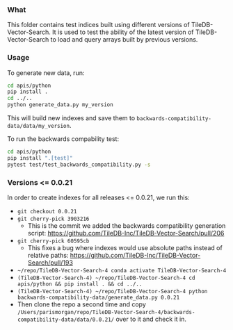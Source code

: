 ### What
This folder contains test indices built using different versions of TileDB-Vector-Search. It is used to test the ability of the latest version of TileDB-Vector-Search to load and query arrays built by previous versions.

### Usage
To generate new data, run:
```bash
cd apis/python
pip install .
cd ../..
python generate_data.py my_version
```
This will build new indexes and save them to `backwards-compatibility-data/data/my_version`.

To run the backwards compability test:
```bash
cd apis/python
pip install ".[test]"
pytest test/test_backwards_compatibility.py -s
```

### Versions <= 0.0.21
In order to create indexes for all releases <= 0.0.21, we run this:
- `git checkout 0.0.21`
- `git cherry-pick 3903216`
  - This is the commit we added the backwards compatibility generation script: https://github.com/TileDB-Inc/TileDB-Vector-Search/pull/206
- `git cherry-pick 60595cb`
  - This fixes a bug where indexes would use absolute paths instead of relative paths: https://github.com/TileDB-Inc/TileDB-Vector-Search/pull/193
- `~/repo/TileDB-Vector-Search-4 conda activate TileDB-Vector-Search-4`
- `(TileDB-Vector-Search-4) ~/repo/TileDB-Vector-Search-4 cd apis/python && pip install . && cd ../..`
- `(TileDB-Vector-Search-4) ~/repo/TileDB-Vector-Search-4 python backwards-compatibility-data/generate_data.py 0.0.21`
- Then clone the repo a second time and copy `/Users/parismorgan/repo/TileDB-Vector-Search-4/backwards-compatibility-data/data/0.0.21/` over to it and check it in.